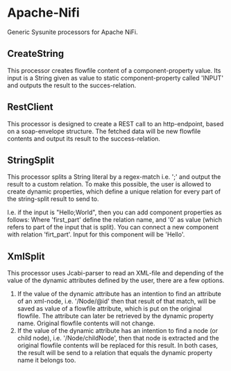 # Apache-Nifi

Generic Sysunite processors for Apache NiFi.

## CreateString
This processor creates flowfile content of a component-property value.
Its input is a String given as value to static component-property called 'INPUT' and outputs the result to the succes-relation.

## RestClient
This processor is designed to create a REST call to an http-endpoint, based on a soap-envelope structure.
The fetched data will be new flowfile contents and output its result to the success-relation.

## StringSplit
This processor splits a String literal by a regex-match i.e. ';' and output the result to a custom relation.
To make this possible, the user is allowed to create dynamic properties, which define a unique relation for every part of the string-split result to send to.

I.e. if the input is "Hello;World", then you can add component properties as follows:
Where 'first_part' define the relation name, and '0' as value (which refers to part of the input that is split).
You can connect a new component with relation 'firt_part'. Input for this component will be 'Hello'.

## XmlSplit
This processor uses Jcabi-parser to read an XML-file and depending of the value of the dynamic attributes defined by the user, there are a few options.
1. If the value of the dynamic attribute has an intention to find an attribute of an xml-node, i.e. '/Node/@id' then that result of that match,
will be saved as value of a flowfile attribute, which is put on the original flowfile. The attribute can later be retrieved by the dynamic property name. Original flowfile contents will not change.
2. If the value of the dynamic attribute has an intention to find a node (or child node), i.e. '/Node/childNode', then that node is extracted
and the original flowfile contents will be replaced for this result.
In both cases, the result will be send to a relation that equals the dynamic property name it belongs too.


